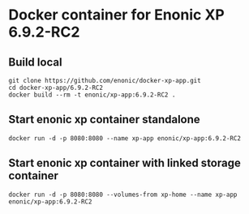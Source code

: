 # Docker container for Enonic XP 6.9.2-RC2

## Build local

    git clone https://github.com/enonic/docker-xp-app.git
    cd docker-xp-app/6.9.2-RC2
    docker build --rm -t enonic/xp-app:6.9.2-RC2 .

## Start enonic xp container standalone

    docker run -d -p 8080:8080 --name xp-app enonic/xp-app:6.9.2-RC2

## Start enonic xp container with linked storage container

    docker run -d -p 8080:8080 --volumes-from xp-home --name xp-app enonic/xp-app:6.9.2-RC2
